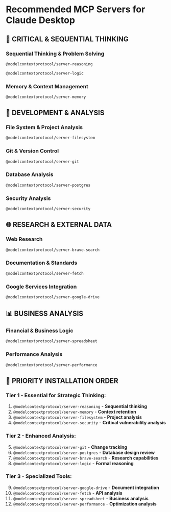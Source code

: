 # Recommended MCP Servers for Claude Desktop

## 🧠 CRITICAL & SEQUENTIAL THINKING

### **Sequential Thinking & Problem Solving**
```bash
@modelcontextprotocol/server-reasoning
```

```bash
@modelcontextprotocol/server-logic
```

### **Memory & Context Management**
```bash
@modelcontextprotocol/server-memory
```

## 🔧 DEVELOPMENT & ANALYSIS

### **File System & Project Analysis**
```bash
@modelcontextprotocol/server-filesystem
```

### **Git & Version Control**
```bash
@modelcontextprotocol/server-git
```

### **Database Analysis**
```bash
@modelcontextprotocol/server-postgres
```

### **Security Analysis**
```bash
@modelcontextprotocol/server-security
```

## 🌐 RESEARCH & EXTERNAL DATA

### **Web Research**
```bash
@modelcontextprotocol/server-brave-search
```

### **Documentation & Standards**
```bash
@modelcontextprotocol/server-fetch
```

### **Google Services Integration**
```bash
@modelcontextprotocol/server-google-drive
```

## 📊 BUSINESS ANALYSIS

### **Financial & Business Logic**
```bash
@modelcontextprotocol/server-spreadsheet
```

### **Performance Analysis**
```bash
@modelcontextprotocol/server-performance
```

## 🎯 PRIORITY INSTALLATION ORDER

### **Tier 1 - Essential for Strategic Thinking:**
1. `@modelcontextprotocol/server-reasoning` - **Sequential thinking**
2. `@modelcontextprotocol/server-memory` - **Context retention**
3. `@modelcontextprotocol/server-filesystem` - **Project analysis**
4. `@modelcontextprotocol/server-security` - **Critical vulnerability analysis**

### **Tier 2 - Enhanced Analysis:**
5. `@modelcontextprotocol/server-git` - **Change tracking**
6. `@modelcontextprotocol/server-postgres` - **Database design review**
7. `@modelcontextprotocol/server-brave-search` - **Research capabilities**
8. `@modelcontextprotocol/server-logic` - **Formal reasoning**

### **Tier 3 - Specialized Tools:**
9. `@modelcontextprotocol/server-google-drive` - **Document integration**
10. `@modelcontextprotocol/server-fetch` - **API analysis**
11. `@modelcontextprotocol/server-spreadsheet` - **Business analysis**
12. `@modelcontextprotocol/server-performance` - **Optimization analysis**
